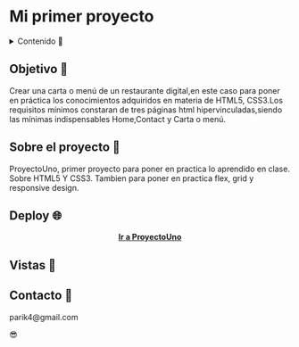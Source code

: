 # Mi primer proyecto

<details>
  <summary>Contenido 📝</summary>
  <ol>
    <li><a href="#objetivo-🎯">Objetivo</a></li>
    <li><a href="#sobre-el-proyecto-🔎">Sobre el proyecto</a></li>
    <li><a href="#vistas-📸">Vistas</a></li>
    <li><a href="#deploy-🌐">Deploy</a></li>
    <li><a href="#contacto-👤">Contacto</a></li>
  </ol>
</details>

## Objetivo 🎯

Crear una carta o menú de un restaurante digital,en este caso para poner en práctica los conocimientos adquiridos en materia de
HTML5, CSS3.Los requisitos mínimos constaran de tres páginas html hipervinculadas,siendo las mínimas indispensables Home,Contact y Carta o menú.

## Sobre el proyecto 🔎

ProyectoUno, primer proyecto para poner en practica lo aprendido en clase. Sobre HTML5 Y CSS3. Tambien para poner en practica flex, grid y responsive design.

## Deploy 🌐

<div align = "center">
    <a href=""><strong> Ir a ProyectoUno </strong></a>
     
</div>

## Vistas 📸

<!-- <img src="./img/pant1.png">
<img src="./img/pant2.png">
<img src="./img/pant3.png"> -->

## Contacto 👤

<p>parik4@gmail.com</p>😎

